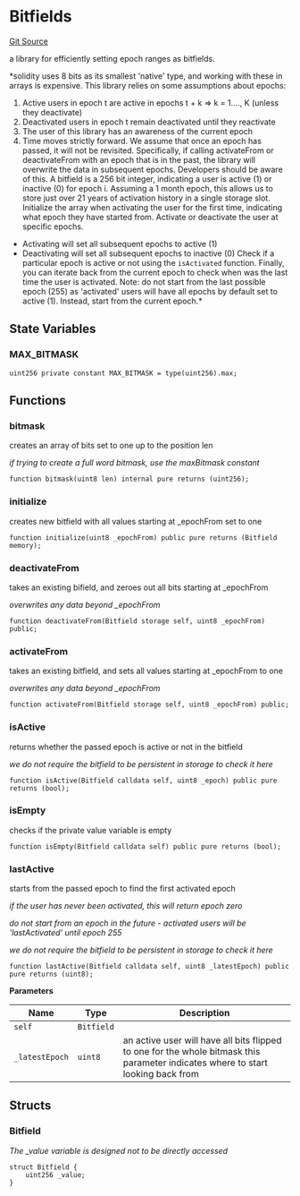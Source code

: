 # Bitfields
[Git Source](https://github.com/jordaniza/auxo-governance/blob/a1f69a902e4549a031b707b4f353e1bf999b68f6/src/modules/PRV/bitfield.sol)

a library for efficiently setting epoch ranges as bitfields.

*solidity uses 8 bits as its smallest 'native' type, and working with these in arrays
is expensive. This library relies on some assumptions about epochs:
1. Active users in epoch t are active in epochs t + k => k = 1...., K (unless they deactivate)
2. Deactivated users in epoch t remain deactivated until they reactivate
3. The user of this library has an awareness of the current epoch
4. Time moves strictly forward. We assume that once an epoch has passed, it will not be revisited.
Specifically, if calling activateFrom or deactivateFrom with an epoch that is in the past,
the library will overwrite the data in subsequent epochs. Developers should be aware of this.
A bitfield is a 256 bit integer, indicating a user is active (1) or inactive (0) for epoch i.
Assuming a 1 month epoch, this allows us to store just over 21 years of activation history
in a single storage slot.
Initialize the array when activating the user for the first time, indicating what epoch they have
started from.
Activate or deactivate the user at specific epochs.
- Activating will set all subsequent epochs to active (1)
- Deactivating will set all subsequent epochs to inactive (0)
Check if a particular epoch is active or not using the `isActivated` function.
Finally, you can iterate back from the current epoch to check when was the last time the user
is activated.
Note: do not start from the last possible epoch (255) as 'activated' users will have all epochs by default
set to active (1). Instead, start from the current epoch.*


## State Variables
### MAX_BITMASK

```solidity
uint256 private constant MAX_BITMASK = type(uint256).max;
```


## Functions
### bitmask

creates an array of bits set to one up to the position len

*if trying to create a full word bitmask, use the maxBitmask constant*


```solidity
function bitmask(uint8 len) internal pure returns (uint256);
```

### initialize

creates new bitfield with all values starting at _epochFrom set to one


```solidity
function initialize(uint8 _epochFrom) public pure returns (Bitfield memory);
```

### deactivateFrom

takes an existing bifield, and zeroes out all bits starting at _epochFrom

*overwrites any data beyond _epochFrom*


```solidity
function deactivateFrom(Bitfield storage self, uint8 _epochFrom) public;
```

### activateFrom

takes an existing bitfield, and sets all values starting at _epochFrom to one

*overwrites any data beyond _epochFrom*


```solidity
function activateFrom(Bitfield storage self, uint8 _epochFrom) public;
```

### isActive

returns whether the passed epoch is active or not in the bitfield

*we do not require the bitfield to be persistent in storage to check it here*


```solidity
function isActive(Bitfield calldata self, uint8 _epoch) public pure returns (bool);
```

### isEmpty

checks if the private value variable is empty


```solidity
function isEmpty(Bitfield calldata self) public pure returns (bool);
```

### lastActive

starts from the passed epoch to find the first activated epoch

*if the user has never been activated, this will return epoch zero*

*do not start from an epoch in the future - activated users will be 'lastActivated' until epoch 255*

*we do not require the bitfield to be persistent in storage to check it here*


```solidity
function lastActive(Bitfield calldata self, uint8 _latestEpoch) public pure returns (uint8);
```
**Parameters**

|Name|Type|Description|
|----|----|-----------|
|`self`|`Bitfield`||
|`_latestEpoch`|`uint8`|an active user will have all bits flipped to one for the whole bitmask this parameter indicates where to start looking back from|


## Structs
### Bitfield
*The _value variable is designed not to be directly accessed*


```solidity
struct Bitfield {
    uint256 _value;
}
```

